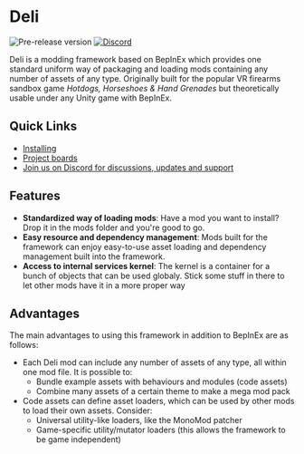 # Deli
![Pre-release version](https://img.shields.io/github/v/release/Deli-Counter/Deli?include_prereleases&label=pre-release&style=flat-square) [![Discord](https://img.shields.io/discord/777351065950879744?label=&logo=discord&logoColor=ffffff&color=7389D8&labelColor=6A7EC2&style=flat-square)](https://discord.gg/g8xeFyt42j)

Deli is a modding framework based on BepInEx which provides one standard uniform way of packaging and loading mods containing any number of assets of any type. Originally built for the popular VR firearms sandbox game _Hotdogs, Horseshoes & Hand Grenades_ but theoretically usable under any Unity game with BepInEx.

## Quick Links
- [Installing](https://github.com/Deli-Counter/Deli/wiki/Installation)
- [Project boards](https://github.com/Deli-Counter/Deli/projects)
- [Join us on Discord for discussions, updates and support](https://discord.gg/g8xeFyt42j)

## Features
- **Standardized way of loading mods**: Have a mod you want to install? Drop it in the mods folder and you're good to go.
- **Easy resource and dependency management**: Mods built for the framework can enjoy easy-to-use asset loading and dependency management built into the framework.
- **Access to internal services kernel**: The kernel is a container for a bunch of objects that can be used globaly. Stick some stuff in there to let other mods have it in a more proper way

## Advantages
The main advantages to using this framework in addition to BepInEx are as follows:
- Each Deli mod can include any number of assets of any type, all within one mod file. It is possible to:
  - Bundle example assets with behaviours and modules (code assets)
  - Combine many assets of a certain theme to make a mega mod pack 
- Code assets can define asset loaders, which can be used by other mods to load their own assets. Consider:
  - Universal utility-like loaders, like the MonoMod patcher
  - Game-specific utility/mutator loaders (this allows the framework to be game independent)
